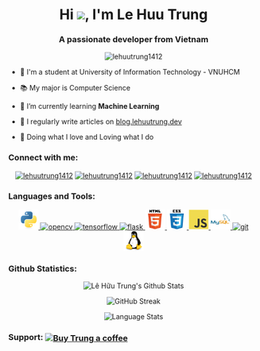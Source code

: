 <h1 align="center">Hi <img src="https://media.giphy.com/media/hvRJCLFzcasrR4ia7z/giphy.gif" width="35px">, I'm Le Huu Trung</h1>
<h3 align="center">A passionate developer from Vietnam</h3>

<p align="center"> <img src="https://komarev.com/ghpvc/?username=lehuutrung1412&label=Profile%20views&color=42b883&style=flat" alt="lehuutrung1412" /> </p>

- 🏫  I'm a student at University of Information Technology - VNUHCM

- 📚  My major is Computer Science

- 🌱  I’m currently learning **Machine Learning**

- 📝  I regularly write articles on [blog.lehuutrung.dev](https://blog.lehuutrung.dev)

- 💖  Doing what I love and Loving what I do

<h3 align="left">Connect with me:</h3>
<p align="center">
<a href="https://linkedin.com/in/lehuutrung1412" target="blank"><img align="center" src="https://raw.githubusercontent.com/rahuldkjain/github-profile-readme-generator/master/src/images/icons/Social/linked-in-alt.svg" alt="lehuutrung1412" height="30" width="40" /></a>
<a href="https://kaggle.com/lehuutrung1412" target="blank"><img align="center" src="https://raw.githubusercontent.com/rahuldkjain/github-profile-readme-generator/master/src/images/icons/Social/kaggle.svg" alt="lehuutrung1412" height="30" width="40" /></a>
<a href="https://www.hackerrank.com/UIT19522424" target="blank"><img align="center" src="https://raw.githubusercontent.com/rahuldkjain/github-profile-readme-generator/master/src/images/icons/Social/hackerrank.svg" alt="lehuutrung1412" height="30" width="40" /></a>
<a href="https://codeforces.com/profile/UIT19522424" target="blank"><img align="center" src="https://cdn.jsdelivr.net/npm/simple-icons@3.0.1/icons/codeforces.svg" alt="lehuutrung1412" height="30" width="40" /></a>

<h3 align="left">Languages and Tools:</h3>
<p align="center"> 
  <a href="https://www.python.org" target="_blank"> <img src="https://raw.githubusercontent.com/devicons/devicon/master/icons/python/python-original.svg" alt="python" width="40" height="40"/> </a> 
  <a href="https://opencv.org/" target="_blank"> <img src="https://www.vectorlogo.zone/logos/opencv/opencv-icon.svg" alt="opencv" width="40" height="40"/> </a> 
  <a href="https://www.tensorflow.org" target="_blank"> <img src="https://www.vectorlogo.zone/logos/tensorflow/tensorflow-icon.svg" alt="tensorflow" width="40" height="40"/> </a> 
  <a href="https://flask.palletsprojects.com/" target="_blank"> <img src="https://www.vectorlogo.zone/logos/pocoo_flask/pocoo_flask-icon.svg" alt="flask" width="40" height="40"/> </a> 
  <a href="https://www.w3.org/html/" target="_blank"> <img src="https://raw.githubusercontent.com/devicons/devicon/master/icons/html5/html5-original-wordmark.svg" alt="html5" width="40" height="40"/> </a>
  <a href="https://www.w3schools.com/css/" target="_blank"> <img src="https://raw.githubusercontent.com/devicons/devicon/master/icons/css3/css3-original-wordmark.svg" alt="css3" width="40" height="40"/> </a>
  <a href="https://developer.mozilla.org/en-US/docs/Web/JavaScript" target="_blank"> <img src="https://raw.githubusercontent.com/devicons/devicon/master/icons/javascript/javascript-original.svg" alt="javascript" width="40" height="40"/> </a> 
  <a href="https://www.mysql.com/" target="_blank"> <img src="https://raw.githubusercontent.com/devicons/devicon/master/icons/mysql/mysql-original-wordmark.svg" alt="mysql" width="40" height="40"/> </a> 
  <a href="https://git-scm.com/" target="_blank"> <img src="https://www.vectorlogo.zone/logos/git-scm/git-scm-icon.svg" alt="git" width="40" height="40"/> </a> 
  <a href="https://www.linux.org/" target="_blank"> <img src="https://raw.githubusercontent.com/devicons/devicon/master/icons/linux/linux-original.svg" alt="linux" width="40" height="40"/> </a> 
</p>

<h3 align="left">Github Statistics:</h3>
<p align="center"> <img src="https://github-readme-stats.vercel.app/api?username=lehuutrung1412&hide=issues,contribs&count_private=true&show_icons=true&theme=vue" alt="Lê Hữu Trung's Github Stats" /> </p>
<p align="center"> <img src="https://github-readme-streak-stats.herokuapp.com?user=lehuutrung1412&theme=vue" alt="GitHub Streak" /> </p>
<p align="center"> <img src="https://github-readme-stats.vercel.app/api/top-langs/?username=lehuutrung1412&layout=compact&theme=vue&langs_count=10&card_width=445" alt="Language Stats" /> </p>

<h3 align="left"> Support: <a href="https://blog.lehuutrung.dev/p/donate.html"> <img align="center" src="https://cdn.buymeacoffee.com/buttons/v2/default-yellow.png" height="40" width="168" alt="Buy Trung a coffee" /></a>
</h3>

<!--
**lehuutrung1412/lehuutrung1412** is a ✨ _special_ ✨ repository because its `README.md` (this file) appears on your GitHub profile.

Here are some ideas to get you started:

- 🔭 I’m currently working on ...
- 🌱 I’m currently learning ...
- 👯 I’m looking to collaborate on ...
- 🤔 I’m looking for help with ...
- 💬 Ask me about ...
- 📫 How to reach me: ...
- 😄 Pronouns: ...
- ⚡ Fun fact: ...
-->
